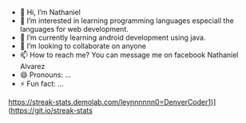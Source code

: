 - 👋 Hi, I’m Nathaniel
- 👀 I’m interested in learning programming languages especiall the languages for web development.
- 🌱 I’m currently learning android development using java.
- 💞️ I’m looking to collaborate on anyone
- 📫 How to reach me? You can message me on facebook Nathaniel Alvarez
- 😄 Pronouns: ...
- ⚡ Fun fact: ...

<!---
leynnnnnn0/leynnnnnn0 is a ✨ special ✨ repository because its `README.md` (this file) appears on your GitHub profile.
You can click the Preview link to take a look at your changes.
--->
https://streak-stats.demolab.com/leynnnnnn0=DenverCoder1)](https://git.io/streak-stats
